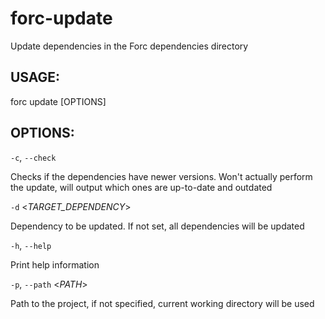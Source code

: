 
# forc-update
Update dependencies in the Forc dependencies directory


## USAGE:
forc update [OPTIONS]


## OPTIONS:

`-c`, `--check` 

Checks if the dependencies have newer versions. Won't actually
perform the update, will output which ones are up-to-date and
outdated

`-d` <_TARGET_DEPENDENCY_>

Dependency to be updated. If not set, all dependencies will be
updated

`-h`, `--help` 

Print help information

`-p`, `--path` <_PATH_>

Path to the project, if not specified, current working directory
will be used
